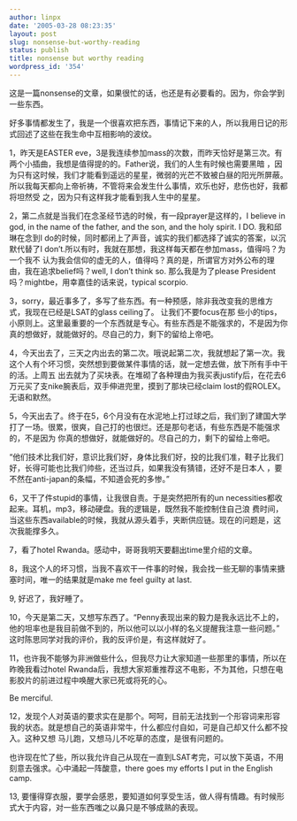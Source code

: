 ```yaml
---
author: linpx
date: '2005-03-28 08:23:35'
layout: post
slug: nonsense-but-worthy-reading
status: publish
title: nonsense but worthy reading
wordpress_id: '354'
---
```


这是一篇nonsense的文章，如果很忙的话，也还是有必要看的。因为，你会学到一些东西。

好多事情都发生了，我是一个很喜欢把东西，事情记下来的人，所以我用日记的形式回述了这些在我生命中互相影响的波纹。

1，昨天是EASTER eve，3是我连续参加mass的次数，而昨天恰好是第三次。有两个小插曲，我想是值得提的的。Father说，我们的人生有时候也需要黑暗
，因为只有这时候，我们才能看到遥远的星星，微弱的光芒不致被白昼的阳光所屏蔽。所以我每天都向上帝祈祷，不管将来会发生什么事情，欢乐也好，悲伤也好，我都将坦然受
之，因为只有这样我才能看到我人生中的星星。

2，第二点就是当我们在念圣经节选的时候，有一段prayer是这样的，I believe in god, in the name of the father,
and the son, and the holy spirit. I DO. 我和邱琳在念到I
do的时候，同时都闭上了声音，诚实的我们都选择了诚实的答案，以沉默代替了I don’t.所以有时，我就在那想，我这样每天都在参加mass，值得吗？为一个我不
认为我会信仰的虚无的人，值得吗？真的是，所谓官方对外公布的理由，我在追求belief吗？well, I don’t think so.
那么我是为了please President 吗？mightbe，用幸嘉佳的话来说，typical scorpio.

3，sorry，最近事多了，多写了些东西。有一种预感，除非我改变我的思维方式，我现在已经是LSAT的glass ceiling了。 让我们不要focus在那
些小的tips，小原则上。这里最重要的一个东西就是专心。有些东西是不能强求的，不是因为你真的想做好，就能做好的。尽自己的力，剩下的留给上帝吧。

4，今天出去了，三天之内出去的第二次。哦说起第二次，我就想起了第一次。我这个人有个坏习惯，突然想到要做某件事情的话，就一定想去做，放下所有手中干的活。上周五
出去就为了买块表。在堆砌了各种理由为我买表justify后，在花去6万元买了支nike腕表后，双手伸进兜里，摸到了那块已经claim
lost的假ROLEX。  无语和默然。

5，今天出去了。终于在5，6个月没有在水泥地上打过球之后，我们到了建国大学打了一场。很累，很爽，自己打的也很烂。还是那句老话，有些东西是不能强求的，不是因为
你真的想做好，就能做好的。尽自己的力，剩下的留给上帝吧。

“他们技术比我们好，意识比我们好，身体比我们好，投的比我们准，鞋子比我们好，长得可能也比我们帅些，还当过兵，如果我没有猜错，还好不是日本人
，要不然在anti-japan的条幅，不知道会死的多惨。”


6，又干了件stupid的事情，让我很自责。于是突然把所有的un necessities都收起来。耳机，mp3，移动硬盘。我的逻辑是，既然我不能控制住自己浪
费时间，当这些东西available的时候，我就从源头着手，夹断供应链。现在的问题是，这次我能撑多久。

7，看了hotel Rwanda。感动中，哥哥我明天要翻出time里介绍的文章。

8，我这个人的坏习惯，当我不喜欢干一件事的时候，我会找一些无聊的事情来搪塞时间，唯一的结果就是make me feel guilty at last.

9, 好迟了，我好睡了。

10，今天是第二天，又想写东西了。“Penny表现出来的毅力是我永远比不上的，他的坦率也是我目前做不到的，所以他可以以小样的名义提醒我注意一些问题。”
这时陈思同学对我的评价，我的反评价是，有这样就好了。

11，也许我不能够为非洲做些什么，但我尽力让大家知道一些那里的事情，所以在昨晚我看过hotel
Rwanda后，我想大家郑重推荐这不电影，不为其他，只想在电影胶片的前进过程中唤醒大家已死或将死的心。

Be merciful.

12，发现个人对英语的要求实在是那个。呵呵，目前无法找到一个形容词来形容我的状态。就是想自己的英语非常牛，什么都应付自如，可是自己却又什么都不投入。这种又想
马儿跑，又想马儿不吃草的态度，是很有问题的。

也许现在忙了些，所以我允许自己从现在一直到LSAT考完，可以放下英语，不用刻意去强求。心中涌起一阵酸意，there goes my efforts I
put in the English camp.

  
13, 要懂得穿衣服，要学会感恩，要知道如何享受生活，做人得有情趣。有时候形式大于内容，对一些东西嗤之以鼻只是不够成熟的表现。

